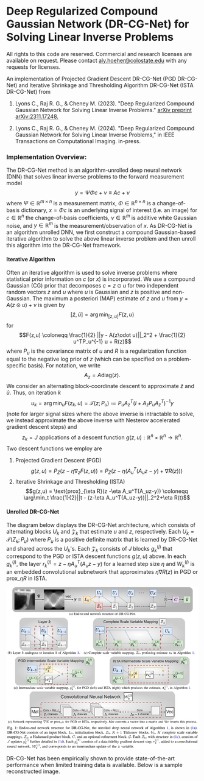 # Deep Regularized Compound Gaussian Network (DR-CG-Net) for Solving Linear Inverse Problems
All rights to this code are reserved. Commercial and research licenses are available on request. Please contact aly.hoeher@colostate.edu with any requests for licenses.


An implementation of Projected Gradient Descent DR-CG-Net (PGD DR-CG-Net) and Iterative Shrinkage and Thresholding Algorithm DR-CG-Net (ISTA DR-CG-Net) from
  1. Lyons C., Raj R. G., & Cheney M. (2023). "Deep Regularized Compound Gaussian Network for Solving Linear Inverse Problems." [arXiv preprint arXiv:2311.17248.](https://arxiv.org/abs/2311.17248#:~:text=Deep%20Regularized%20Compound%20Gaussian%20Network%20for%20Solving%20Linear%20Inverse%20Problems,-Carter%20Lyons%2C%20Raghu&text=Incorporating%20prior%20information%20into%20inverse,facilitating%20robust%20inverse%20problem%20solutions.)

  2. Lyons C., Raj R. G., & Cheney M. (2024). "Deep Regularized Compound Gaussian Network for Solving Linear Inverse Problems," in IEEE Transactions on Computational Imaging. in-press.


### Implementation Overview:
The DR-CG-Net method is an algorithm-unrolled deep neural network (DNN) that solves linear inverse problems to the forward measurement model
$$y = \Psi\Phi c + \nu \equiv Ac+\nu$$
where $\Psi\in\mathbb{R}^{m\times n}$ is a measurement matrix, $\Phi\in\mathbb{R}^{n\times n}$ is a change-of-basis dictionary, $x = \Phi c$ is an underlying signal of interest (i.e. an image) for $c\in\mathbb{R}^n$ the change-of-basis coefficients, $\nu\in\mathbb{R}^m$ is additive white Gaussian noise, and $y\in\mathbb{R}^m$ is the measurement/observation of $x$. As DR-CG-Net is an algorithm unrolled DNN, we first construct a compound Gaussian-based iterative algorithm to solve the above linear inverse problem and then unroll this algorithm into the DR-CG-Net framework.

#### Iterative Algorithm 
Often an iterative algorithm is used to solve inverse problems where statistical prior information on $c$ (or $x$) is incorporated. We use a compound Gaussian (CG) prior that decomposes $c = z\odot u$ for two independent random vectors $z$ and $u$ where $u$ is Gaussian and $z$ is positive and non-Gaussian. The maximum a posteriori (MAP) estimate of $z$ and $u$ from $y = A(z\odot u)+\nu$ is given by
$$[\hat{z}, \hat{u}] = \arg\min_{[z, u]} F(z,u)$$
for
$$F(z,u) \coloneqq  \frac{1}{2} ||y - A(z\odot u)||_2^2 + \frac{1}{2} u^TP_u^{-1} u + R(z)$$
where $P_u$ is the covariance matrix of $u$ and $R$ is a regularization function equal to the negative log prior of $z$ (which can be specified on a problem-specific basis). For notation, we write
$$A_z = A\text{diag}(z).$$
We consider an alternating block-coordinate descent to approximate $\hat{z}$ and $\hat{u}$. Thus, on iteration $k$
$$u_k = \arg\min_u F(z_k, u) = \mathcal{T}(z; P_u) \coloneqq P_u A_z^T(I+A_zP_uA_z^T)^{-1}y$$
(note for larger signal sizes where the above inverse is intractable to solve, we instead approximate the above inverse with Nesterov accelerated gradient descent steps) and
$$z_k = J \text{ applications of a descent function  } g(z,u):\mathbb{R}^n\times\mathbb{R}^n\to\mathbb{R}^n.$$
Two descent functions we employ are
1. Projected Gradient Descent (PGD)
$$g(z,u) = P_Z(z - \eta \nabla_z F(z,u)) = P_Z(z - \eta(A_u^T(A_uz-y)+\nabla R(z)))$$
2. Iterative Shrinkage and Thresholding (ISTA)
$$g(z,u) = \text{prox}_{\eta R}(z -\eta A_u^T(A_uz-y)) \coloneqq \arg\min_t \frac{1}{2}||t - (z-\eta A_u^T(A_uz-y))||_2^2+\eta R(t)$$

#### Unrolled DR-CG-Net
The diagram below displays the DR-CG-Net architecture, which consists of alternating blocks $U_k$ and $\mathcal{Z}_k$ that estimate $u$ and $z$, respectively. Each $U_k = \mathcal{T}(Z_k; P_u)$ where $P_u$ is a positive definite matrix that is learned by DR-CG-Net and shared across the $U_k$'s. Each $\mathcal{Z}_k$ consists of $J$ blocks $g_k^{(j)}$ that correspond to the PGD or ISTA descent functions $g(z,u)$ above. In each $g_k^{(j)}$, the layer $r_k^(j) = z - \eta A_u^T(A_uz-y)$ for a learned step size $\eta$ and $W_k^{(j)}$ is an embedded convolutional subnetwork that approximates $\eta\nabla R(z)$ in PGD or $\text{prox}\_{\eta R}$  in ISTA.

![DR-CG-Net Diagram](images/DR-CG-Net_diagram.PNG?raw=true)

DR-CG-Net has been empirically shown to provide state-of-the-art performance when limited training data is available. Below is a sample reconstructed image. 

